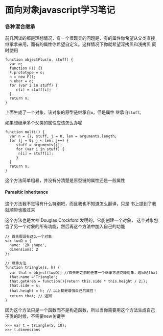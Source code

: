 # 面向对象javascript学习笔记

### 各种混合继承

前几回谈的都是理想情况，有一个很现实的问题是，有的属性你希望从父类直接
继承拿来用，而有的属性你希望自定义。这样情况下你就希望深拷贝和浅拷贝
同时使用

```
function objectPlus(o, stuff) {
  var n;
  function F() {}
  F.prototype = o;
  n = new F();
  n.uber = o;
  for (var i in stuff) {
     n[i] = stuff[i];
  }
  return n;
}
```

上面生成了一个对象，该对象的原型链继承自`o`，但是属性
继承自`stuff`。

如果想继承多个父类的属性应该怎么办呢

```
function multi() {
  var n = {}, stuff, j = 0, len = arguments.length;
  for (j = 0; j < len; j++) {
     stuff = arguments[j];
     for (var i in stuff) {
      n[i] = stuff[i];
     }
  }
  return n;
}
```

这个方法简单粗暴，并没有分清楚是原型链的属性还是一般属性

#### Parasitic Inheritance

这个方法我不觉得有什么特别吧，而且我也不知道怎么翻译，只是
书上提到了我就顺带也搬过来

这个方法也是大神 Douglas Crockford 发明的，它能创建一个对象，
这个对象包含了另一个对象的所有功能，然后再这个方法中加入自己的功能

```
// 首先假设有这么一个对象
var twoD = {
  name: '2D shape',
  dimensions: 2
};

// 继承方法
function triangle(s, h) {
  var that = object(twoD); //首先用之前的任意一个继承方法克隆对象，返回给that
  that.name ='Triangle';
  that.getArea = function(){return this.side * this.height / 2;};
  that.side = s;
  that.height = h; // 以上都是增强自己的属性！
  return that; // 返回
}
```

因为这个方法只是一个函数而不是构造函数，所以当你需要用这个方法生成自己
子类的时候，不需要new关键字

```
>>> var t = triangle(5, 10);
>>> t.dimensions
```


